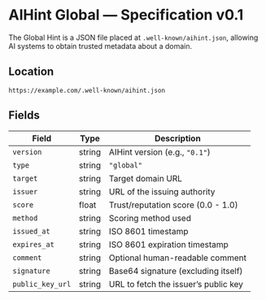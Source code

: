 # AIHint Global — Specification v0.1

The Global Hint is a JSON file placed at `.well-known/aihint.json`, allowing AI systems to obtain trusted metadata about a domain.

## Location

```
https://example.com/.well-known/aihint.json
```

## Fields

| Field            | Type    | Description |
|------------------|---------|-------------|
| `version`        | string  | AIHint version (e.g., `"0.1"`) |
| `type`           | string  | `"global"` |
| `target`         | string  | Target domain URL |
| `issuer`         | string  | URL of the issuing authority |
| `score`          | float   | Trust/reputation score (0.0 - 1.0) |
| `method`         | string  | Scoring method used |
| `issued_at`      | string  | ISO 8601 timestamp |
| `expires_at`     | string  | ISO 8601 expiration timestamp |
| `comment`        | string  | Optional human-readable comment |
| `signature`      | string  | Base64 signature (excluding itself) |
| `public_key_url` | string  | URL to fetch the issuer’s public key |
